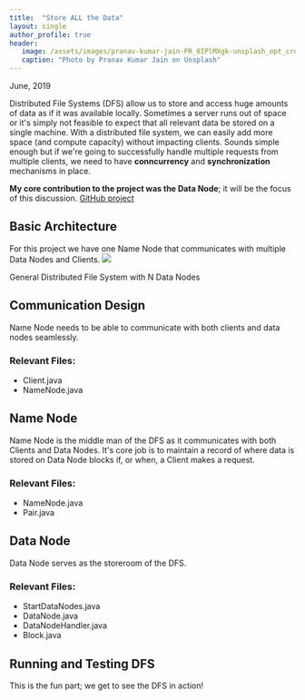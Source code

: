 ```yaml
---
title:  "Store ALL the Data"
layout: single
author_profile: true
header:
   image: /assets/images/pranav-kumar-jain-PR_0IPlMXgk-unsplash_opt_crop.jpg
   caption: "Photo by Pranav Kumar Jain on Unsplash"
---
```


June, 2019

Distributed File Systems (DFS) allow us to store and access huge amounts of data as if it was available locally. Sometimes a server runs out of space or it's simply not feasible to expect that all relevant data be stored on a single machine. With a distributed file system, we can easily add more space (and compute capacity) without impacting clients. Sounds simple enough but if we're going to successfully handle multiple requests from multiple clients, we need to have **conncurrency** and **synchronization** mechanisms in place. 

**My core contribution to the project was the Data Node**; it will be the focus of this discussion. [GitHub project](https://github.com/kkunapuli/DistributedFileSystem)

## Basic Architecture
For this project we have one Name Node that communicates with multiple Data Nodes and Clients. 
<img src="/images/dfs/dfg_main_opt.png">
<figcaption>General Distributed File System with N Data Nodes<figcaption>

## Communication Design
Name Node needs to be able to communicate with both clients and data nodes seamlessly. 

### Relevant Files:
- Client.java
- NameNode.java

## Name Node
Name Node is the middle man of the DFS as it communicates with both Clients and Data Nodes. It's core job is to maintain a record of where data is stored on Data Node blocks if, or when, a Client makes a request.

### Relevant Files:
- NameNode.java
- Pair.java

## Data Node
Data Node serves as the storeroom of the DFS. 

### Relevant Files:
- StartDataNodes.java
- DataNode.java
- DataNodeHandler.java
- Block.java

## Running and Testing DFS
This is the fun part; we get to see the DFS in action! 

